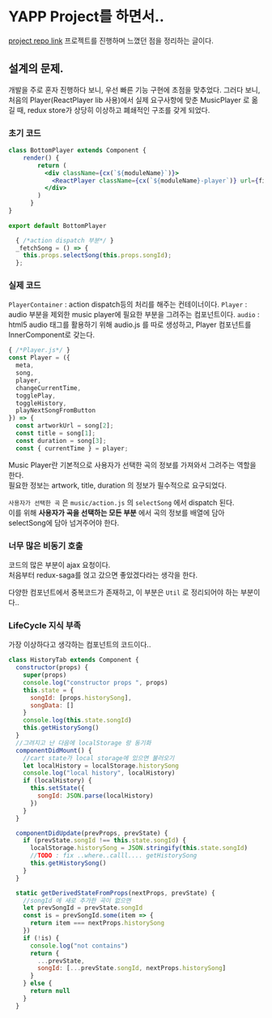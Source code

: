 # YAPP Project를 하면서.. 
[project repo link](https://github.com/YAPP13-4/semi-basement)
프로젝트를 진행하며 느꼈던 점을 정리하는 글이다. 

## 설계의 문제. 
개발을 주로 혼자 진행하다 보니, 우선 빠른 기능 구현에 초점을 맞추었다. 
그러다 보니, 처음의 Player(ReactPlayer lib 사용)에서 실제 요구사항에 맞춘 MusicPlayer 로 옮길 때, redux store가 상당히 이상하고 폐쇄적인 구조를 갖게 되었다.

### 초기 코드 

```jsx
class BottomPlayer extends Component {
    render() {
        return (
          <div className={cx(`${moduleName}`)}>
            <ReactPlayer className={cx(`${moduleName}-player`)} url={first} controls={true}/>
          </div>
        )
      }
}
    
export default BottomPlayer
```

```jsx
  { /*action dispatch 부분*/ }
  _fetchSong = () => {
    this.props.selectSong(this.props.songId);
  };
```
### 실제 코드 
`PlayerContainer` : action dispatch등의 처리를 해주는 컨테이너이다. 
`Player` : audio 부분을 제외한 music player에 필요한 부분을 그려주는 컴포넌트이다.
`audio` : html5 audio 태그를 활용하기 위해 audio.js 를 따로 생성하고, Player 컴포넌트를 InnerComponent로 갖는다. 

```jsx
{ /*Player.js*/ }
const Player = ({
  meta,
  song,
  player,
  changeCurrentTime,
  togglePlay,
  toggleHistory,
  playNextSongFromButton
}) => {
  const artworkUrl = song[2];
  const title = song[1];
  const duration = song[3];
  const { currentTime } = player;
```
Music Player란 기본적으로 사용자가 선택한 곡의 정보를 가져와서 그려주는 역할을 한다.  
필요한 정보는 artwork, title, duration 의 정보가 필수적으로 요구되었다.  

`사용자가 선택한 곡` 은 `music/action.js` 의 `selectSong` 에서 dispatch 된다.  
이를 위해 **사용자가 곡을 선택하는 모든 부분** 에서 곡의 정보를 배열에 담아 selectSong에 담아 넘겨주어야 한다. 

### 너무 많은 비동기 호출
코드의 많은 부분이 ajax 요청이다.  
처음부터 redux-saga를 얹고 갔으면 좋았겠다라는 생각을 한다.  

다양한 컴포넌트에서 중복코드가 존재하고, 이 부분은 `Util` 로 정리되어야 하는 부분이다..

### LifeCycle 지식 부족 

가장 이상하다고 생각하는 컴포넌트의 코드이다.. 

```jsx
class HistoryTab extends Component {
  constructor(props) {
    super(props)
    console.log("constructor props ", props)
    this.state = {
      songId: [props.historySong],
      songData: []
    }
    console.log(this.state.songId)
    this.getHistorySong()
  }
  //그려지고 난 다음에 localStorage 랑 동기화
  componentDidMount() {
    //cart state가 local storage에 있으면 불러오기
    let localHistory = localStorage.historySong
    console.log("local history", localHistory)
    if (localHistory) {
      this.setState({
        songId: JSON.parse(localHistory)
      })
    }
  }

  componentDidUpdate(prevProps, prevState) {
    if (prevState.songId !== this.state.songId) {
      localStorage.historySong = JSON.stringify(this.state.songId)
      //TODO : fix ..where..calll.... getHistorySong
      this.getHistorySong()
    }
  }

  static getDerivedStateFromProps(nextProps, prevState) {
    //songId 에 새로 추가한 곡이 없으면
    let prevSongId = prevState.songId
    const is = prevSongId.some(item => {
      return item === nextProps.historySong
    })
    if (!is) {
      console.log("not contains")
      return {
        ...prevState,
        songId: [...prevState.songId, nextProps.historySong]
      }
    } else {
      return null
    }
  }
```
